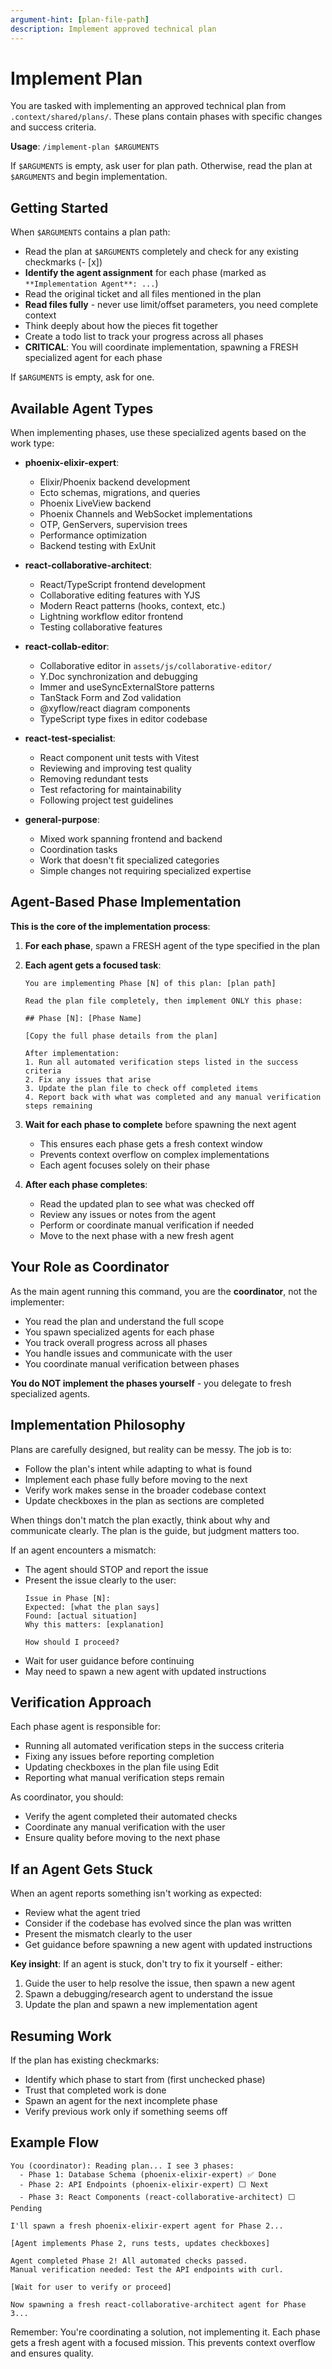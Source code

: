 ```yaml
---
argument-hint: [plan-file-path]
description: Implement approved technical plan
---
```


# Implement Plan

You are tasked with implementing an approved technical plan from `.context/shared/plans/`. These plans contain phases with specific changes and success criteria.

**Usage**: `/implement-plan $ARGUMENTS`

If `$ARGUMENTS` is empty, ask user for plan path. Otherwise, read the plan at `$ARGUMENTS` and begin implementation.

## Getting Started

When `$ARGUMENTS` contains a plan path:
- Read the plan at `$ARGUMENTS` completely and check for any existing checkmarks (- [x])
- **Identify the agent assignment** for each phase (marked as `**Implementation Agent**: ...`)
- Read the original ticket and all files mentioned in the plan
- **Read files fully** - never use limit/offset parameters, you need complete context
- Think deeply about how the pieces fit together
- Create a todo list to track your progress across all phases
- **CRITICAL**: You will coordinate implementation, spawning a FRESH specialized agent for each phase

If `$ARGUMENTS` is empty, ask for one.

## Available Agent Types

When implementing phases, use these specialized agents based on the work type:

- **phoenix-elixir-expert**:
  - Elixir/Phoenix backend development
  - Ecto schemas, migrations, and queries
  - Phoenix LiveView backend
  - Phoenix Channels and WebSocket implementations
  - OTP, GenServers, supervision trees
  - Performance optimization
  - Backend testing with ExUnit

- **react-collaborative-architect**:
  - React/TypeScript frontend development
  - Collaborative editing features with YJS
  - Modern React patterns (hooks, context, etc.)
  - Lightning workflow editor frontend
  - Testing collaborative features

- **react-collab-editor**:
  - Collaborative editor in `assets/js/collaborative-editor/`
  - Y.Doc synchronization and debugging
  - Immer and useSyncExternalStore patterns
  - TanStack Form and Zod validation
  - @xyflow/react diagram components
  - TypeScript type fixes in editor codebase

- **react-test-specialist**:
  - React component unit tests with Vitest
  - Reviewing and improving test quality
  - Removing redundant tests
  - Test refactoring for maintainability
  - Following project test guidelines

- **general-purpose**:
  - Mixed work spanning frontend and backend
  - Coordination tasks
  - Work that doesn't fit specialized categories
  - Simple changes not requiring specialized expertise

## Agent-Based Phase Implementation

**This is the core of the implementation process**:

1. **For each phase**, spawn a FRESH agent of the type specified in the plan

2. **Each agent gets a focused task**:
   ```
   You are implementing Phase [N] of this plan: [plan path]

   Read the plan file completely, then implement ONLY this phase:

   ## Phase [N]: [Phase Name]

   [Copy the full phase details from the plan]

   After implementation:
   1. Run all automated verification steps listed in the success criteria
   2. Fix any issues that arise
   3. Update the plan file to check off completed items
   4. Report back with what was completed and any manual verification steps remaining
   ```

3. **Wait for each phase to complete** before spawning the next agent
   - This ensures each phase gets a fresh context window
   - Prevents context overflow on complex implementations
   - Each agent focuses solely on their phase

4. **After each phase completes**:
   - Read the updated plan to see what was checked off
   - Review any issues or notes from the agent
   - Perform or coordinate manual verification if needed
   - Move to the next phase with a new fresh agent

## Your Role as Coordinator

As the main agent running this command, you are the **coordinator**, not the implementer:
- You read the plan and understand the full scope
- You spawn specialized agents for each phase
- You track overall progress across all phases
- You handle issues and communicate with the user
- You coordinate manual verification between phases

**You do NOT implement the phases yourself** - you delegate to fresh specialized agents.

## Implementation Philosophy

Plans are carefully designed, but reality can be messy. The job is to:
- Follow the plan's intent while adapting to what is found
- Implement each phase fully before moving to the next
- Verify work makes sense in the broader codebase context
- Update checkboxes in the plan as sections are completed

When things don't match the plan exactly, think about why and communicate clearly. The plan is the guide, but judgment matters too.

If an agent encounters a mismatch:
- The agent should STOP and report the issue
- Present the issue clearly to the user:
  ```
  Issue in Phase [N]:
  Expected: [what the plan says]
  Found: [actual situation]
  Why this matters: [explanation]

  How should I proceed?
  ```
- Wait for user guidance before continuing
- May need to spawn a new agent with updated instructions

## Verification Approach

Each phase agent is responsible for:
- Running all automated verification steps in the success criteria
- Fixing any issues before reporting completion
- Updating checkboxes in the plan file using Edit
- Reporting what manual verification steps remain

As coordinator, you should:
- Verify the agent completed their automated checks
- Coordinate any manual verification with the user
- Ensure quality before moving to the next phase

## If an Agent Gets Stuck

When an agent reports something isn't working as expected:
- Review what the agent tried
- Consider if the codebase has evolved since the plan was written
- Present the mismatch clearly to the user
- Get guidance before spawning a new agent with updated instructions

**Key insight**: If an agent is stuck, don't try to fix it yourself - either:
1. Guide the user to help resolve the issue, then spawn a new agent
2. Spawn a debugging/research agent to understand the issue
3. Update the plan and spawn a new implementation agent

## Resuming Work

If the plan has existing checkmarks:
- Identify which phase to start from (first unchecked phase)
- Trust that completed work is done
- Spawn an agent for the next incomplete phase
- Verify previous work only if something seems off

## Example Flow

```
You (coordinator): Reading plan... I see 3 phases:
  - Phase 1: Database Schema (phoenix-elixir-expert) ✅ Done
  - Phase 2: API Endpoints (phoenix-elixir-expert) ⬜ Next
  - Phase 3: React Components (react-collaborative-architect) ⬜ Pending

I'll spawn a fresh phoenix-elixir-expert agent for Phase 2...

[Agent implements Phase 2, runs tests, updates checkboxes]

Agent completed Phase 2! All automated checks passed.
Manual verification needed: Test the API endpoints with curl.

[Wait for user to verify or proceed]

Now spawning a fresh react-collaborative-architect agent for Phase 3...
```

Remember: You're coordinating a solution, not implementing it. Each phase gets a fresh agent with a focused mission. This prevents context overflow and ensures quality.
